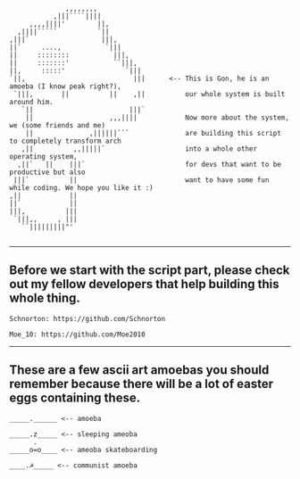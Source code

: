 ``` 
              ,,,,,,,,
           ,|||````||||
     ,,,,||||'        ||,
  ,||||`````          `||
,|||`                  |||,
||`     ....,           `|||
||     ::::::::           |||,
||     :::::::'           ``|||,
||,     :::::'               `|||
`||,                           |||      <-- This is Gon, he is an amoeba (I know peak right?),
 `|||,       ||          ||    ,||          our whole system is built around him.
   `||                        |||`          
    ||                   ,,,||||            Now more about the system, we (some friends and me)
    ||              ,||||||```              are building this script to completely transform arch
   ,||          ,,|||||`                    into a whole other operating system,
  ,||`   ||    |||`                         for devs that want to be productive but also
 |||`          ||                           want to have some fun while coding. We hope you like it :)
,||            ||
||`            ||
|||,          |||
 `|||,,     , |||
   ``|||||||||"'


``` 
---
Before we start with the script part, please check out my fellow developers that help building this whole thing.
---
```
Schnorton: https://github.com/Schnorton

Moe_10: https://github.com/Moe2010
```

---
These are a few ascii art amoebas you should remember because there will be a lot of easter eggs
containing these.
---

```
_____.______ <-- amoeba

_____.z_____ <-- sleeping ameoba
      .
_____o=o____ <-- ameoba skateboarding

____.☭_____ <-- communist amoeba
```